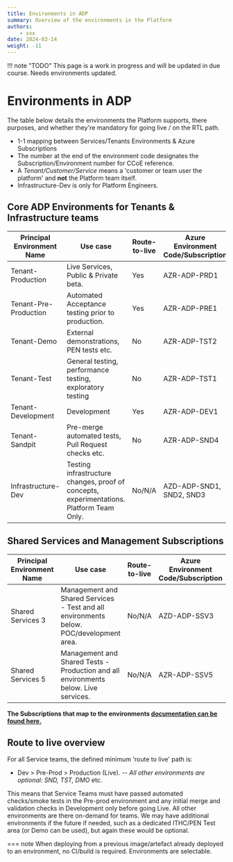 ```yaml
---
title: Environments in ADP
summary: Overview of the environments in the Platform
authors:
    - xxx
date: 2024-03-14
weight: -11
---
```


!!! note "TODO"
    This page is a work in progress and will be updated in due course. Needs environments updated.

# Environments in ADP

The table below details the environments the Platform supports, there purposes, and whether they're mandatory for going live / on the RTL path.

* 1-1 mapping between Services/Tenants Environments & Azure Subscriptions
* The number at the end of the environment code designates the Subscription/Environment number for CCoE reference.
* A _Tenant/Customer/Service_ means a 'customer or team user the platform' and **not** the Platform team itself.
* Infrastructure-Dev is only for Platform Engineers.

## Core ADP Environments for Tenants & Infrastructure teams
| **Principal Environment Name** | **Use case** | **Route-to-live** | **Azure Environment Code/Subscription** | **Additional Information** | **Azure Tenant**|
|--|--|--|--|--|--|
| Tenant-Production | Live Services, Public & Private beta. | Yes | AZR-ADP-PRD1 | | Defra|
| Tenant-Pre-Production | Automated Acceptance testing prior to production. | Yes | AZR-ADP-PRE1 |VPN Required. | Defra|
| Tenant-Demo| External demonstrations, PEN tests etc. | No | AZR-ADP-TST2 | VPN Required. | Defra|
| Tenant-Test | General testing, performance testing, exploratory testing | No | AZR-ADP-TST1 | Intended for demo's to external and internal stakeholders | Defra|
| Tenant-Development | Development | Yes | AZR-ADP-DEV1 | VPN Required. | Defra|
| Tenant-Sandpit| Pre-merge automated tests, Pull Request checks etc. | No| AZR-ADP-SND4| VPN Required. | Defra|
| Infrastructure-Dev| Testing infrastructure changes, proof of concepts, experimentations. Platform Team Only. | No/N/A | AZD-ADP-SND1, SND2, SND3 | VPN Required. | 0365_DefraDev|

## Shared Services and Management Subscriptions
| **Principal Environment Name** | **Use case** | **Route-to-live** | **Azure Environment Code/Subscription** | **Additional Information** | **Azure Tenant**|
|--|--|--|--|--|--|
| Shared Services 3| Management and Shared Services - Test and all environments below. POC/development area.| No/N/A | AZD-ADP-SSV3|DefraDev Shared Services/management |  0365_DefraDev|
| Shared Services 5| Management and Shared Tests - Production and all environments below. Live services. | No/N/A | AZR-ADP-SSV5| Contains live ACR. Live shared services/management. |  Defra|

**The Subscriptions that map to the environments [documentation can be found here.](https://dev.azure.com/defragovuk/DEFRA-FFC/_wiki/wikis/DEFRA-FFC.wiki/14424/Management-Groups-and-Subscriptions-Topology?anchor=subscriptions)**

## Route to live overview

For all Service teams, the defined minimum 'route to live' path is:

- Dev > Pre-Prod > Production (Live). 
-- _All other environments are optional: SND, TST, DMO_ etc.


This means that Service Teams must have passed automated checks/smoke tests in the Pre-prod environment and any initial merge and validation checks in Development only before going Live. All other environments are there on-demand for teams. We may have additional environments if the future if needed, such as a dedicated ITHC/PEN Test area (or Demo can be used), but again these would be optional.

=== note
    When deploying from a previous image/artefact already deployed to an environment, no CI/build is required. Environments are selectable.